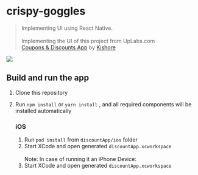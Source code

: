 # crispy-goggles
> Implementing UI using React Native.
\
\
Implementing the UI of this project from UpLabs.com
\
[Coupons & Discounts App](https://www.uplabs.com/posts/coupons-discounts-app-freebie-day-306-365)
by [Kishore](https://www.uplabs.com/elitepixels)

![](https://assets.materialup.com/uploads/ec6cffb9-be50-4f79-85dc-b70b17d375c3/preview.png)

## Build and run the app

1. Clone this repository
3. Run `npm install` or `yarn install` , and all required components will be installed automatically

    ### iOS

    1. Run `pod install` from `discountApp/ios` folder
    3. Start XCode and open generated `discountApp.xcworkspace`
    \
    \
    Note:
    In case of running it an iPhone Device:
    3. Start XCode and open generated `discountApp.xcworkspace`

